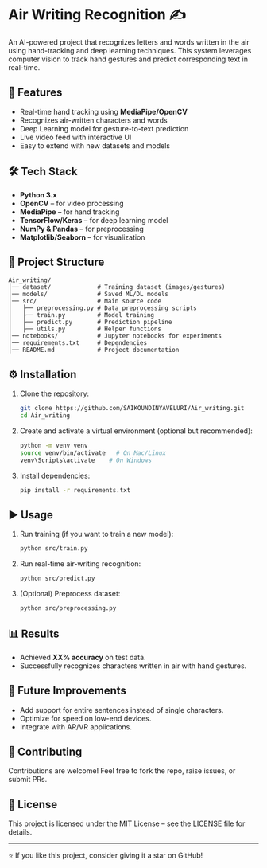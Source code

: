 # Air Writing Recognition ✍️

An AI-powered project that recognizes letters and words written in the air using hand-tracking and deep learning techniques. This system leverages computer vision to track hand gestures and predict corresponding text in real-time.

## 🚀 Features
- Real-time hand tracking using **MediaPipe/OpenCV**
- Recognizes air-written characters and words
- Deep Learning model for gesture-to-text prediction
- Live video feed with interactive UI
- Easy to extend with new datasets and models

## 🛠️ Tech Stack
- **Python 3.x**
- **OpenCV** – for video processing
- **MediaPipe** – for hand tracking
- **TensorFlow/Keras** – for deep learning model
- **NumPy & Pandas** – for preprocessing
- **Matplotlib/Seaborn** – for visualization

## 📂 Project Structure
```
Air_writing/
│── dataset/             # Training dataset (images/gestures)
│── models/              # Saved ML/DL models
│── src/                 # Main source code
│   ├── preprocessing.py # Data preprocessing scripts
│   ├── train.py         # Model training
│   ├── predict.py       # Prediction pipeline
│   ├── utils.py         # Helper functions
│── notebooks/           # Jupyter notebooks for experiments
│── requirements.txt     # Dependencies
│── README.md            # Project documentation
```

## ⚙️ Installation
1. Clone the repository:
   ```bash
   git clone https://github.com/SAIKOUNDINYAVELURI/Air_writing.git
   cd Air_writing
   ```

2. Create and activate a virtual environment (optional but recommended):
   ```bash
   python -m venv venv
   source venv/bin/activate   # On Mac/Linux
   venv\Scripts\activate    # On Windows
   ```

3. Install dependencies:
   ```bash
   pip install -r requirements.txt
   ```

## ▶️ Usage
1. Run training (if you want to train a new model):
   ```bash
   python src/train.py
   ```

2. Run real-time air-writing recognition:
   ```bash
   python src/predict.py
   ```

3. (Optional) Preprocess dataset:
   ```bash
   python src/preprocessing.py
   ```

## 📊 Results
- Achieved **XX% accuracy** on test data.
- Successfully recognizes characters written in air with hand gestures.

## 🔮 Future Improvements
- Add support for entire sentences instead of single characters.
- Optimize for speed on low-end devices.
- Integrate with AR/VR applications.

## 🤝 Contributing
Contributions are welcome! Feel free to fork the repo, raise issues, or submit PRs.

## 📜 License
This project is licensed under the MIT License – see the [LICENSE](LICENSE) file for details.

---

⭐ If you like this project, consider giving it a star on GitHub!
